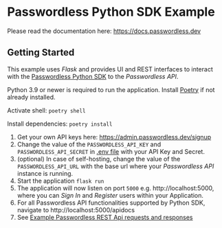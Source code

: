 # Passwordless Python SDK Example

Please read the documentation here: https://docs.passwordless.dev

## Getting Started

This example uses *Flask* and provides UI and REST interfaces to interact with
the [Passwordless Python SDK][passwordless-python-sdk] to the *Passwordless API*.

Python 3.9 or newer is required to run the application.
Install [Poetry][poetry] if not already installed.

Activate shell: `poetry shell`

Install dependencies: `poetry install`

1. Get your own API keys here: https://admin.passwordless.dev/signup
2. Change the value of the `PASSWORDLESS_API_KEY` and `PASSWORDLESS_API_SECRET`
   in [.env file](.env) with your API Key and Secret.
3. (optional) In case of self-hosting, change the value of the `PASSWORDLESS_API_URL`
   with the base url where your *Passwordless API* instance is running.
4. Start the application `flask run`
5. The application will now listen on port `5000` e.g. http://localhost:5000, where you can *Sign In* and *Register*
   users within your Application.
6. For all Passwordless API functionalities supported by Python SDK, navigate to http://localhost:5000/apidocs
7. See [Example Passwordless REST Api requests and responses](example-rest-requests/passwordless-api.http)

[passwordless-python-sdk]:https://github.com/passwordless/passwordless-python

[poetry]:https://python-poetry.org/docs/#installation